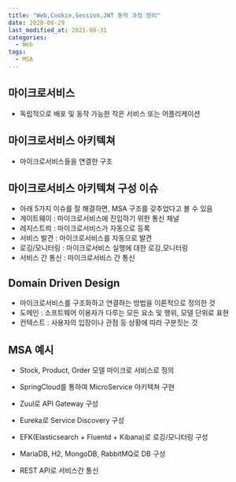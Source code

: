 ```yaml
---
title: "Web,Cookie,Session,JWT 동작 과정 정리"
date: 2020-08-29
last_modified_at: 2021-08-31
categories:
  - Web
tags:
  - MSA
---
```


## 마이크로서비스

- 독립적으로 배포 및 동작 가능한 작은 서비스 또는 어플리케이션

## 마이크로서비스 아키텍쳐

- 마이크로서비스들을 연결한 구조

## 마이크로서비스 아키텍쳐 구성 이슈

- 아래 5가지 이슈를 잘 해결하면, MSA 구조를 갖추었다고 볼 수 있음
- 게이트웨이 : 마이크로서비스에 진입하기 위한 통신 채널
- 레지스트릐 : 마이크로서비스가 자동으로 등록
- 서비스 발견 : 마이크로서비스를 자동으로 발견
- 로깅/모니터링 : 마이크로서비스 실행에 대한 로깅,모니터링
- 서비스 간 통신 : 마이크로서비스 간 통신

## Domain Driven Design

- 마이크로서비스를 구조화하고 연결하는 방법을 이론적으로 정의한 것
- 도메인 : 소프트웨어 이용자가 다루는 모든 요소 및 행위, 모델 단위로 표현
- 컨텍스트 : 사용자의 입장이나 관점 등 상황에 따라 구분짓는 것

## MSA 예시

- Stock, Product, Order 모델 마이크로 서비스로 정의

- SpringCloud를 통하여 MicroService 아키텍쳐 구현

- Zuul로 API Gateway 구성

- Eureka로 Service Discovery 구성

- EFK(Elasticsearch + Fluentd + Kibana)로 로깅/모니터링 구성

- MariaDB, H2, MongoDB, RabbitMQ로 DB 구성

- REST API로 서비스간 통신

  
